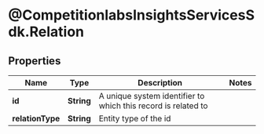# @CompetitionlabsInsightsServicesSdk.Relation

## Properties

Name | Type | Description | Notes
------------ | ------------- | ------------- | -------------
**id** | **String** | A unique system identifier to which this record is related to | 
**relationType** | **String** | Entity type of the id | 


